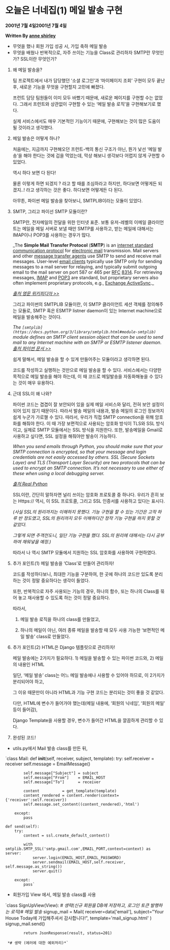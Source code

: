 # 오늘은 너네집(1) 메일 발송 구현

**2001년 7월 4일2001년 7월 4일**

**Written By [anne shirley](https://www.todayitanzada.com/?author=600ccc46fca7d614a7dbe498)**

- 무엇을 했나
  회원 가입 성공 시, 가입 축하 메일 발송
- 무엇을 배웠나
  반복적으로, 자주 쓰이는 기능을 Class로 관리하자
  SMTP란 무엇인가?
  SSL이란 무엇인가?

1. 왜 메일 발송을?

   팀 프로젝트에서 내가 담당했던 ‘소셜 로그인’과 ‘마이페이지 조회’ 구현이 모두 끝난 후, 새로운 기능을 무엇을 구현할지 고민에 빠졌다.

   프런트 담당 팀원들이 이미 모두 바빴기 때문에, 새로운 페이지를 구현할 수는 없었다. 그래서 프런트와 상관없이 구현할 수 있는 ‘메일 발송 로직’을 구현해보기로 했다.

   실제 서비스에서도 매우 기본적인 기능이기 때문에, 구현해보는 것이 많은 도움이 될 것이라고 생각했다.

2. 메일 발송은 어떻게 하나?

   처음에는, 지금까지 구현해오던 프런트-백의 통신 구조가 아닌, 뭔가 낯선 ‘메일 발송’을 해야 한다는 것에 겁을 먹었는데, 막상 해보니 생각보다 어렵지 않게 구현할 수 있었다.

   역시 하다 보면 다 된다!

   물론 이렇게 하면 되겠지 ? 라고 할 때를 조심하라고 하지만, 하다보면 어떻게든 되겠지..! 라고 생각하는 것은 좋다. 하다보면 어떻게든 다 된다.

   아무튼, 파이썬 메일 발송을 찾아보니, SMTPLIB이라는 모듈이 있었다.

3. SMTP, 그리고 파이선 SMTP 모듈이란?

   SMTP란, 전자메일의 전달을 위한 인터넷 표준. 보통 유저-레벨의 이메일 클라이언트는 메일을 메일 서버로 보낼 때만 SMTP를 사용하고, 받는 메일에 대해서는 IMAP이나 POP3를 사용하는 경우가 많다.

   _The **Simple Mail Transfer Protocol** (**SMTP**) is an [internet standard](https://en.wikipedia.org/wiki/Internet_Standard) [communication protocol](https://en.wikipedia.org/wiki/Communication_protocol) for [electronic mail](https://en.wikipedia.org/wiki/Email) transmission. Mail servers and other [message transfer agents](https://en.wikipedia.org/wiki/Message_transfer_agent) use SMTP to send and receive mail messages. User-level [email clients](https://en.wikipedia.org/wiki/Email_client) typically use SMTP only for sending messages to a mail server for relaying, and typically submit outgoing email to the mail server on port 587 or 465 per [RFC](<https://en.wikipedia.org/wiki/RFC_(identifier)>) [8314](https://datatracker.ietf.org/doc/html/rfc8314). For retrieving messages, [IMAP](https://en.wikipedia.org/wiki/Internet_Message_Access_Protocol) and [POP3](https://en.wikipedia.org/wiki/Post_Office_Protocol) are standard, but proprietary servers also often implement proprietary protocols, e.g., [Exchange ActiveSync](https://en.wikipedia.org/wiki/Exchange_ActiveSync).\_

   _[출처 영문 위키피디아 >>](https://en.wikipedia.org/wiki/Simple_Mail_Transfer_Protocol)_

   그리고 파이썬의 SMTPLIB 모듈이란, 이 SMTP 클라이언트 세션 객체를 정의해주는 모듈로, SMTP 혹은 ESMTP listner daemon이 있는 Internet machine으로 메일을 발송해주는 것이다.

   _The `[smtplib](https://docs.python.org/3/library/smtplib.html#module-smtplib)` module defines an SMTP client session object that can be used to send mail to any Internet machine with an SMTP or ESMTP listener daemon.[출처 파이썬 문서 >>](https://docs.python.org/3/library/smtplib.html)_

   쉽게 말해서, 메일 발송을 할 수 있게 만들어주는 모듈이라고 생각하면 된다.

   코드를 작성하고 실행하는 것만으로 메일 발송을 할 수 있다. 서비스에서는 다양한 목적으로 메일 발송을 해야 하는데, 이 때 코드로 메일발송을 자동화해놓을 수 있다는 것이 매우 유용하다.

4. 근데 SSL이 왜 나와?

   파이썬 코드는 겹겹이 잘 보안되어 있을 실제 메일 서비스와 달리, 전혀 보안 설정이 되어 있지 않기 때문이다. 따라서 발송 메일의 내용과, 발송 메일의 로그인 정보까지 쉽게 누군가 가로챌 수 있다. 따라서, 우리가 직접 SMTP connection을 위해 암호화를 해줘야 한다. 이 때 가장 보편적으로 사용되는 암호화 방식이 TLS와 SSL 방식이고, 실제로 SMTP 모듈에서는 SSL 방식을 지원한다. 또한, 발송메일을 Gmail로 사용하고 싶다면, SSL 설정을 해줘야만 발송이 가능하다.

   _When you send emails through Python, you should make sure that your SMTP connection is encrypted, so that your message and login credentials are not easily accessed by others. SSL (Secure Sockets Layer) and TLS (Transport Layer Security) are two protocols that can be used to encrypt an SMTP connection. It’s not necessary to use either of these when using a local debugging server._

   _[출처 Real Python](https://realpython.com/python-send-email/)_

   SSL이란, 간단히 말하자면 널리 쓰이는 암호화 프로토콜 중 하나다. 우리가 흔히 보는 Https:// 역시, 이 SSL 프로토콜, 그리고 SSL 인증서를 사용하고 있다는 표시다.

   _(사실 SSL의 원리까지는 이해하지 못했다. 기능 구현을 할 수 있는 기간은 고작 하루 반 정도였고, SSL의 원리까지 모두 이해하다간 정작 기능 구현을 하지 못할 것 같았다._

   _그렇게 되면 주객전도니, 일단 기능 구현을 했다. SSL의 원리에 대해서는 다시 공부하여 채워넣을 예정.)_

   따라서 나 역시 SMTP 모듈에서 지원하는 SSL 암호화를 사용하여 구현하였다.

5. 추가 포인트(1) 메일 발송을 ‘Class’로 만들어 관리하자!

   코드를 작성하다보니, 최대한 기능을 구분하여, 한 곳에 하나의 코드만 있도록 분리하는 것이 정말 중요하다는 생각이 들었다.

   또한, 반복적으로 자주 사용되는 기능의 경우, 하나의 함수, 또는 하나의 Class를 묶어 놓고 재사용할 수 있도록 하는 것이 정말 중요하다.

   따라서,

   1. 메일 발송 로직을 하나의 class를 만들었고,

   2. 하나의 메일이 아닌, 여러 종류 메일을 발송할 때 모두 사용 가능한 ‘보편적인 메일 발송’ class로 만들었다.

6. 추가 포인트(2) HTML은 Django 템플릿으로 관리하자!

   메일 발송에는 2가지가 필요하다. 1) 메일을 발송할 수 있는 파이썬 코드와, 2) 메일의 내용인 HTML

   일단, ‘메일 발송’ class는 어느 메일 발송에나 사용할 수 있어야 하므로, 이 2가지가 분리되어야 하고,

   그 이유 때문만이 아니라 HTML과 기능 구현 코드는 분리되는 것이 좋을 것 같았다.

   다만, HTML에 변수가 들어가야 했는데(메일 내용에, ‘회원의 닉네임’, ‘회원의 메일’ 등이 들어감),

   Django Template을 사용할 경우, 변수가 들어간 HTML을 깔끔하게 관리할 수 있다.

7. 완성된 코드!

- utils.py에서 Mail 발송 class를 만든 뒤,

`class Mail:
def **init**(self, receiver, subject, template):
try:
self.receiver = receiver
self.message = EmailMessage()

            self.message["Subject"] = subject
            self.message["From"]    = EMAIL_HOST
            self.message["To"]      = receiver

            content          = get_template(template)
            content_rendered = content.render(context={'receiver':self.receiver})
            self.message.set_content((content_rendered),'html')

        except:
            pass

    def send(self):
        try:
            context = ssl.create_default_context()

            with smtplib.SMTP_SSL('smtp.gmail.com',EMAIL_PORT,context=context) as server:
                server.login(EMAIL_HOST,EMAIL_PASSWORD)
                server.sendmail(EMAIL_HOST,self.receiver, self.message.as_string())
                server.quit()

        except:
            pass`

- 회원가입 View 에서, 메일 발송 class를 사용

`class SignUpView(View):
_# 생략(신규 회원을 DB에 저장하고, 로그인 토큰 발행하는 로직)# 메일 발송_
signup_mail = Mail(
receiver=data['email'],
subject="Your House Today에 가입해주셔서 감사합니다!",
template='mail_signup.html'
)
signup_mail.send()

            return JsonResponse(result, status=201)

     *# 생략 (에러에 대한 예외처리)*`
